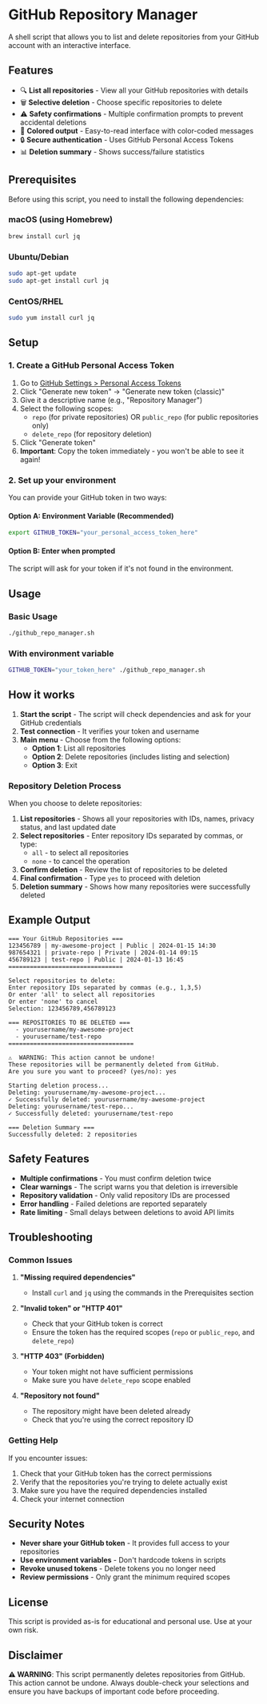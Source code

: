 # GitHub Repository Manager

A shell script that allows you to list and delete repositories from your GitHub account with an interactive interface.

## Features

- 🔍 **List all repositories** - View all your GitHub repositories with details
- 🗑️ **Selective deletion** - Choose specific repositories to delete
- ⚠️ **Safety confirmations** - Multiple confirmation prompts to prevent accidental deletions
- 🎨 **Colored output** - Easy-to-read interface with color-coded messages
- 🔒 **Secure authentication** - Uses GitHub Personal Access Tokens
- 📊 **Deletion summary** - Shows success/failure statistics

## Prerequisites

Before using this script, you need to install the following dependencies:

### macOS (using Homebrew)
```bash
brew install curl jq
```

### Ubuntu/Debian
```bash
sudo apt-get update
sudo apt-get install curl jq
```

### CentOS/RHEL
```bash
sudo yum install curl jq
```

## Setup

### 1. Create a GitHub Personal Access Token

1. Go to [GitHub Settings > Personal Access Tokens](https://github.com/settings/tokens)
2. Click "Generate new token" → "Generate new token (classic)"
3. Give it a descriptive name (e.g., "Repository Manager")
4. Select the following scopes:
   - `repo` (for private repositories) OR `public_repo` (for public repositories only)
   - `delete_repo` (for repository deletion)
5. Click "Generate token"
6. **Important**: Copy the token immediately - you won't be able to see it again!

### 2. Set up your environment

You can provide your GitHub token in two ways:

#### Option A: Environment Variable (Recommended)
```bash
export GITHUB_TOKEN="your_personal_access_token_here"
```

#### Option B: Enter when prompted
The script will ask for your token if it's not found in the environment.

## Usage

### Basic Usage
```bash
./github_repo_manager.sh
```

### With environment variable
```bash
GITHUB_TOKEN="your_token_here" ./github_repo_manager.sh
```

## How it works

1. **Start the script** - The script will check dependencies and ask for your GitHub credentials
2. **Test connection** - It verifies your token and username
3. **Main menu** - Choose from the following options:
   - **Option 1**: List all repositories
   - **Option 2**: Delete repositories (includes listing and selection)
   - **Option 3**: Exit

### Repository Deletion Process

When you choose to delete repositories:

1. **List repositories** - Shows all your repositories with IDs, names, privacy status, and last updated date
2. **Select repositories** - Enter repository IDs separated by commas, or type:
   - `all` - to select all repositories
   - `none` - to cancel the operation
3. **Confirm deletion** - Review the list of repositories to be deleted
4. **Final confirmation** - Type `yes` to proceed with deletion
5. **Deletion summary** - Shows how many repositories were successfully deleted

## Example Output

```
=== Your GitHub Repositories ===
123456789 | my-awesome-project | Public | 2024-01-15 14:30
987654321 | private-repo | Private | 2024-01-14 09:15
456789123 | test-repo | Public | 2024-01-13 16:45
================================

Select repositories to delete:
Enter repository IDs separated by commas (e.g., 1,3,5)
Or enter 'all' to select all repositories
Or enter 'none' to cancel
Selection: 123456789,456789123

=== REPOSITORIES TO BE DELETED ===
  - yourusername/my-awesome-project
  - yourusername/test-repo
===================================

⚠️  WARNING: This action cannot be undone!
These repositories will be permanently deleted from GitHub.
Are you sure you want to proceed? (yes/no): yes

Starting deletion process...
Deleting: yourusername/my-awesome-project...
✓ Successfully deleted: yourusername/my-awesome-project
Deleting: yourusername/test-repo...
✓ Successfully deleted: yourusername/test-repo

=== Deletion Summary ===
Successfully deleted: 2 repositories
```

## Safety Features

- **Multiple confirmations** - You must confirm deletion twice
- **Clear warnings** - The script warns you that deletion is irreversible
- **Repository validation** - Only valid repository IDs are processed
- **Error handling** - Failed deletions are reported separately
- **Rate limiting** - Small delays between deletions to avoid API limits

## Troubleshooting

### Common Issues

1. **"Missing required dependencies"**
   - Install `curl` and `jq` using the commands in the Prerequisites section

2. **"Invalid token" or "HTTP 401"**
   - Check that your GitHub token is correct
   - Ensure the token has the required scopes (`repo` or `public_repo`, and `delete_repo`)

3. **"HTTP 403" (Forbidden)**
   - Your token might not have sufficient permissions
   - Make sure you have `delete_repo` scope enabled

4. **"Repository not found"**
   - The repository might have been deleted already
   - Check that you're using the correct repository ID

### Getting Help

If you encounter issues:
1. Check that your GitHub token has the correct permissions
2. Verify that the repositories you're trying to delete actually exist
3. Make sure you have the required dependencies installed
4. Check your internet connection

## Security Notes

- **Never share your GitHub token** - It provides full access to your repositories
- **Use environment variables** - Don't hardcode tokens in scripts
- **Revoke unused tokens** - Delete tokens you no longer need
- **Review permissions** - Only grant the minimum required scopes

## License

This script is provided as-is for educational and personal use. Use at your own risk.

## Disclaimer

**⚠️ WARNING**: This script permanently deletes repositories from GitHub. This action cannot be undone. Always double-check your selections and ensure you have backups of important code before proceeding.
